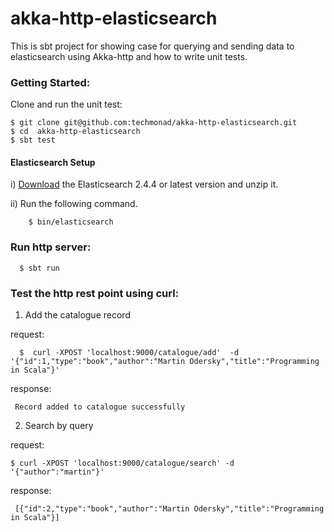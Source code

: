 # akka-http-elasticsearch
  This is sbt project for showing case for querying and sending data to elasticsearch using Akka-http and how to write unit tests.


### Getting Started:
 Clone and run the unit test:
  ```
  $ git clone git@github.com:techmonad/akka-http-elasticsearch.git
  $ cd  akka-http-elasticsearch
  $ sbt test
  ```

#### Elasticsearch Setup

  i) [Download](https://download.elastic.co/elasticsearch/release/org/elasticsearch/distribution/zip/elasticsearch/2.4.4/elasticsearch-2.4.4.zip) the Elasticsearch 2.4.4 or latest version  and unzip it.

  ii) Run the following command.

        $ bin/elasticsearch
 
### Run http server:
 ```
   $ sbt run

 ```

### Test the http rest point using curl:


1) Add the catalogue record 

 request:
 ```
   $  curl -XPOST 'localhost:9000/catalogue/add'  -d '{"id":1,"type":"book","author":"Martin Odersky","title":"Programming in Scala"}'
   ```
   
 response:
 ```
  Record added to catalogue successfully
 ```


2) Search by query

  request:
    
  ```
  $ curl -XPOST 'localhost:9000/catalogue/search' -d '{"author":"martin"}'
  
  ```
  response:
 ```     
  [{"id":2,"type":"book","author":"Martin Odersky","title":"Programming in Scala"}]
 ```
